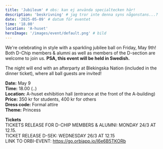```yaml
---
title: 'Jubileum' # obs: kan ej använda specialtecken här!
description: 'beskrivning' # jag tror inte denna syns någonstans...?
date: '2025-05-09' # datum för eventet
time: '18.00'
location: 'A-huset'
heroImage: '/images/event/default.png' # bild
---
```


We're celebrating in style with a sparkling jubilee ball on Friday, May 9th! Both D-Chip members & alumni as well as members of the D-section are welcome to join us. **PSA, this event will be held in Swedish.**

The night will end with an afterparty at Blekingska Nation (included in the dinner ticket), where all ball guests are invited!

**Date:** May 9\
**Time:** 18.00 (..)\
**Location:** A-huset exhibition hall (entrance at the front of the A-building)\
**Price:** 350 kr for students, 400 kr for others\
**Dress code:** Formal attire\
**Theme:** Princess

**Tickets**\
TICKETS RELEASE FOR D-CHIP MEMBERS & ALUMNI: MONDAY 24/3 AT 12.15.\
TICKET RELEASE D-SEK: WEDNESDAY 26/3 AT 12.15\
LINK TO ORBI-EVENT: https://go.orbiapp.io/I6e6B5TKORb